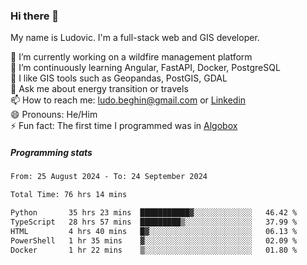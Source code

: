 ### Hi there 👋

My name is Ludovic. I'm a full-stack web and GIS developer.

 🔭 I’m currently working on a wildfire management platform<br/>
 🌱 I’m continuously learning Angular, FastAPI, Docker, PostgreSQL<br/>
 👯 I like GIS tools such as Geopandas, PostGIS, GDAL<br/>
 💬 Ask me about energy transition or travels<br/>
 📫 How to reach me: ludo.beghin@gmail.com or [Linkedin](https://www.linkedin.com/in/ludovic-beghin/)<br/>
 😄 Pronouns: He/Him<br/>
 ⚡ Fun fact: The first time I programmed was in [Algobox](https://fr.wikipedia.org/wiki/Algobox)<br/>

##### Programming stats
<!--START_SECTION:waka-->

```txt
From: 25 August 2024 - To: 24 September 2024

Total Time: 76 hrs 14 mins

Python       35 hrs 23 mins  ███████████▓░░░░░░░░░░░░░   46.42 %
TypeScript   28 hrs 57 mins  █████████▒░░░░░░░░░░░░░░░   37.99 %
HTML         4 hrs 40 mins   █▓░░░░░░░░░░░░░░░░░░░░░░░   06.13 %
PowerShell   1 hr 35 mins    ▓░░░░░░░░░░░░░░░░░░░░░░░░   02.09 %
Docker       1 hr 22 mins    ▒░░░░░░░░░░░░░░░░░░░░░░░░   01.80 %
```

<!--END_SECTION:waka-->
